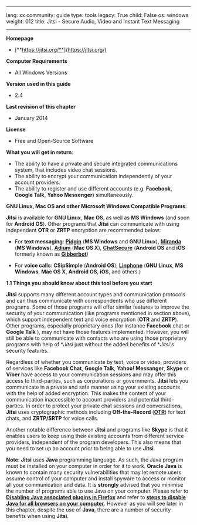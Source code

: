 

---

lang: xx
community: guide
type: tools
legacy: True
child: False
os: windows
weight: 012
title: Jitsi - Secure Audio, Video and Instant Text Messaging 

---

**Homepage**

- [**https://jitsi.org/**](https://jitsi.org/)

**Computer Requirements**

- All Windows Versions

**Version used in this guide**

- 2.4

**Last revision of this chapter**

- January 2014

**License**

- Free and Open-Source Software

**What you will get in return**: 

- The ability to have a private and secure integrated communications system, that includes video chat sessions.
- The ability to encrypt your communication independently of your account providers.
- The ability to register and use different accounts (e.g. **Facebook**, **Google Talk**, **Yahoo Messenger**) simultaneously.

**GNU Linux, Mac OS and other Microsoft Windows Compatible Programs**:

**Jitsi** is available for **GNU Linux**, **Mac OS**, as well as **MS Windows** (and soon for **Android OS**). Other programs that **Jitsi** can communicate with using independent **OTR** or **ZRTP** encryption are recommended below:

- For **text messaging**: [**Pidgin**](/en/pidgin_main) (**MS Windows** and **GNU Linux**), [**Miranda**](http://www.miranda-im.org/) (**MS Windows**), [**Adium**](https://adium.im/) (**Mac OS X**), [**ChatSecure**](https://guardianproject.info/apps/chatsecure/) (**Android OS** and **iOS** formerly known as [**Gibberbot**](/en/Gibberbot_main)) 

- For **voice calls**: **CSipSimple** (**Android OS**), [**Linphone**](http://www.linphone.org/) (**GNU Linux**, **MS Windows**, **Mac OS X**, **Android OS**, **iOS**, and others.)

**1.1 Things you should know about this tool before you start**

**Jitsi** supports many different account types and communication protocols and can thus communicate with correspondents who use different programs. Some of those programs will offer similar features to improve the security of your communication (like programs mentioned in section above), which support independent text and voice encryption (**OTR** and **ZRTP**). Other programs, especially proprietary ones (for instance **Facebook** chat or **Google Talk** ), may not have those features implemented. However, you will still be able to communicate with contacts who are using those proprietary programs with help of **Jitsi* just without the added benefits of **Jitsi's* security features.

Regardless of whether you communicate by text, voice or video, providers of services like **Facebook Chat**, **Google Talk**, **Yahoo! Messanger**, **Skype** or **Viber** have access to your communication sessions and may offer this access to third-parties, such as corporations or governments. **Jitsi** lets you communicate in a private and safe manner using your existing accounts with the help of added encryption. This makes the content of your communication inaccessible to account providers and potential third-parties. In order to protect your private chat sessions and conversations, **Jitsi** uses cryptographic methods including **Off-the-Record** ([**OTR**](/en/glossary#OTR)) for text chats, and **ZRTP/SRTP** for voice calls.

Another notable difference between **Jitsi** and programs like **Skype** is that it enables users to keep using their existing accounts from different service providers, independent of the program developers. This also means that you need to set up an account prior to being able to use **Jitsi**.

**Note**: **Jitsi** uses **Java** programming language. As such, the Java program must be installed on your computer in order for it to work. **Oracle Java** is known to contain many security vulnerabilities that may let remote users assume control of your computer and install spyware to access or monitor all your communication and data. It is **strongly** advised that you minimise the number of programs able to use Java on your computer. Please refer to [**Disabling Java associated plugins in Firefox**](/en/firefox_addons#3.2) and refer to [**steps to disable Java for all browsers on your computer**](https://www.java.com/en/download/help/disable_browser.xml). However as you will see later in this chapter, despite the use of **Java**, there are a number of security benefits when using **Jitsi**.

